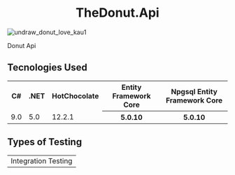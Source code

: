  <h1 align="center">TheDonut.Api </h1>

![undraw_donut_love_kau1](https://user-images.githubusercontent.com/25781203/141845032-8fb8928c-e3e7-49a0-ac2a-80c9e4377a97.png)


Donut Api 

## Tecnologies Used

<table>
<tr>
	<th>C#</th>
	<th>.NET</th>
	<th>HotChocolate</th>
	<th>Entity Framework Core</th>
	<th>Npgsql Entity Framework Core</th>
</tr>
<tr>
	<td>9.0</td>
	<td>5.0</td>
	<td>12.2.1</td>
	<th>5.0.10</th>
	<th>5.0.10</th>
</tr>
</table>

## Types of Testing
<table>
	<tr>
	  <td>Integration Testing</td>
	</tr>
</table>